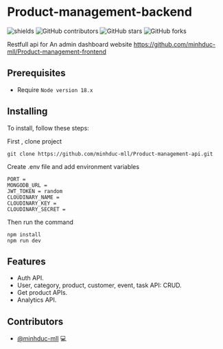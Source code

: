 # Product-management-backend

![shields](https://img.shields.io/github/package-json/v/minhduc-mll/Product-management-api?logo=D)
![GitHub contributors](https://img.shields.io/github/contributors/minhduc-mll/Product-management-api)
![GitHub stars](https://img.shields.io/github/stars/minhduc-mll/Product-management-api?style=social)
![GitHub forks](https://img.shields.io/github/forks/minhduc-mll/Product-management-api?style=social)

Restfull api for An admin dashboard website
https://github.com/minhduc-mll/Product-management-frontend

## Prerequisites

- Require `Node version 18.x`

## Installing

To install, follow these steps:

First , clone project

```
git clone https://github.com/minhduc-mll/Product-management-api.git
```

Create .env file and add environment variables

```
PORT = 
MONGODB_URL = 
JWT_TOKEN = random
CLOUDINARY_NAME = 
CLOUDINARY_KEY = 
CLOUDINARY_SECRET = 
```

Then run the command

```
npm install
npm run dev
```

## Features

- Auth API.
- User, category, product, customer, event, task API: CRUD.
- Get product APIs.
- Analytics API.

## Contributors

- [@minhduc-mll](https://github.com/minhduc-mll) 💻
